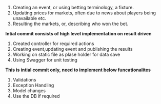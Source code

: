 1. Creating an event, or using betting terminology, a fixture.
2. Updating prices for markets, often due to news about players being unavailable etc.
3. Resulting the markets, or, describing who won the bet.

**Intial commit consists of high level implementation on result driven**
1. Created controller for required actions
2. Creating event,updating event and publishing the results
3. Working on static file as plase holder for data save
4. Using Swagger for unit testing  

**This is intial commit only, need to implement below funcationalites**
1. Validations
2. Exception Handling
3. Model changes
4. Use the DB if required
